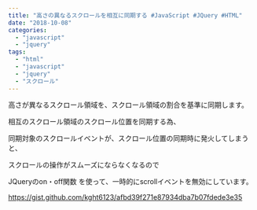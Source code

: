```yaml
---
title: "高さの異なるスクロールを相互に同期する #JavaScript #JQuery #HTML"
date: "2018-10-08"
categories: 
  - "javascript"
  - "jquery"
tags: 
  - "html"
  - "javascript"
  - "jquery"
  - "スクロール"
---
```


高さが異なるスクロール領域を、スクロール領域の割合を基準に同期します。

相互のスクロール領域のスクロール位置を同期する為、

同期対象のスクロールイベントが、スクロール位置の同期時に発火してしまうと、

スクロールの操作がスムーズにならなくなるので

JQueryのon・off関数 を使って、一時的にscrollイベントを無効にしています。

https://gist.github.com/kght6123/afbd39f271e87934dba7b07fdede3e35
